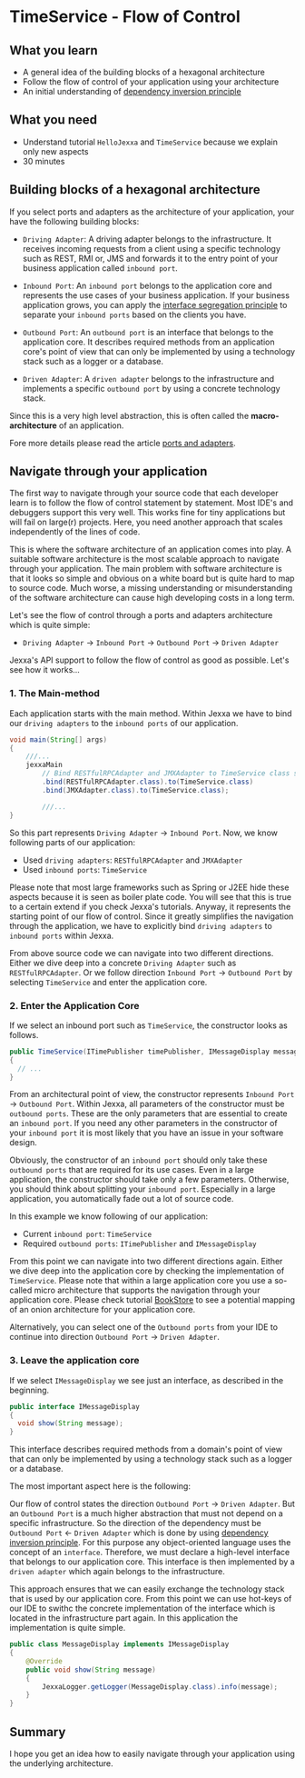 # TimeService - Flow of Control  

## What you learn

*   A general idea of the building blocks of a hexagonal architecture 
*   Follow the flow of control of your application using your architecture 
*   An initial understanding of [dependency inversion principle](https://en.wikipedia.org/wiki/Dependency_inversion_principle) 

## What you need

*   Understand tutorial `HelloJexxa` and `TimeService` because we explain only new aspects 
*   30 minutes

## Building blocks of a hexagonal architecture
If you select ports and adapters as the architecture of your application, your have the following building blocks:
*   `Driving Adapter`: A driving adapter belongs to the infrastructure. It receives incoming requests from a client using a specific technology such as REST, RMI or, JMS and forwards it to the entry point of your business application called `inbound port`.   

*   `Inbound Port`: An `inbound port` belongs to the application core and represents the use cases of your business application. If your business application grows, you can  apply the [interface segregation principle](https://en.wikipedia.org/wiki/Interface_segregation_principle) to separate your `inbound ports` based on the clients you have.

*   `Outbound Port`: An `outbound port` is an interface that belongs to the application core. It describes required methods from an application core's point of view that can only be implemented by using a technology stack such as a logger or a database.

*   `Driven Adapter`: A `driven adapter` belongs to the infrastructure and implements a specific `outbound port` by using a concrete technology stack. 

Since this is a very high level abstraction, this is often called the **macro-architecture** of an application.

Fore more details please read the article [ports and adapters](https://herbertograca.com/2017/11/16/explicit-architecture-01-ddd-hexagonal-onion-clean-cqrs-how-i-put-it-all-together/).
           

## Navigate through your application 
The first way to navigate through your source code that each developer learn is to follow the flow of control statement by statement. Most IDE's and debuggers support this very well. This works fine for tiny applications but will fail on large(r) projects. Here, you need another approach that scales independently of the lines of code. 

This is where the software architecture of an application comes into play. A suitable software architecture is the most scalable approach to navigate through your application. The main problem with software architecture is that it looks so simple and obvious on a white board but is quite 
hard to map to source code. Much worse, a missing understanding or misunderstanding of the software architecture can cause high developing costs in a long term.     

Let's see the flow of control through a ports and adapters architecture which is quite simple:

*   `Driving Adapter` &rarr; `Inbound Port` &rarr; `Outbound Port` &rarr; `Driven Adapter`

Jexxa's API support to follow the flow of control as good as possible. Let's see how it works...

### 1. The Main-method  

Each application starts with the main method. Within Jexxa we have to bind our `driving adapters` to the `inbound ports` of our application. 
 
```java
void main(String[] args)
{   
    ///...
    jexxaMain
        // Bind RESTfulRPCAdapter and JMXAdapter to TimeService class so that we can invoke its method
        .bind(RESTfulRPCAdapter.class).to(TimeService.class)
        .bind(JMXAdapter.class).to(TimeService.class);

        ///...
}
```

So this part represents `Driving Adapter` &rarr; `Inbound Port`. Now, we know following parts of our application: 

*   Used `driving adapters`: `RESTfulRPCAdapter` and `JMXAdapter`
*   Used `inbound ports`: `TimeService`

Please note that most large frameworks such as Spring or J2EE hide these aspects because it is seen as boiler plate code. You will see that this is true to a certain extend if you check Jexxa's tutorials. Anyway, it represents the starting point of our flow of control. Since it greatly simplifies the navigation through the application, we have to explicitly bind `driving adapters` to `inbound ports` within Jexxa. 

From above source code we can navigate into two different directions. Either we dive deep into a concrete `Driving Adapter` such as `RESTfulRPCAdapter`. Or we follow direction `Inbound Port` &rarr; `Outbound Port` by selecting `TimeService` and enter the application core.  

### 2. Enter the Application Core

If we select an inbound port such as `TimeService`, the constructor looks as follows. 

```java
public TimeService(ITimePublisher timePublisher, IMessageDisplay messageDisplay)
{
  // ...
}
```

From an architectural point of view, the constructor represents `Inbound Port` &rarr; `Outbound Port`. Within Jexxa, all parameters of the constructor must be `outbound ports`. These are the only parameters that are essential to create an `inbound port`. If you need any other parameters in the constructor of your `inbound port` it is most likely that you have an issue in your software design. 

Obviously, the constructor of an `inbound port` should only take these `outbound ports` that are required for its use cases. Even in a large application, the constructor should take only a few parameters. Otherwise, you should think about splitting your `inbound port`.
Especially in a large application, you automatically fade out a lot of source code.

In this example we know following of our application:
*   Current `inbound port`: `TimeService`
*   Required `outbound ports`: `ITimePublisher` and `IMessageDisplay`

From this point we can navigate into two different directions again. Either we dive deep into the application core by checking the implementation of `TimeService`. Please note that within a large application core you use a so-called micro architecture that supports the navigation through your application core. Please check tutorial [BookStore](https://github.com/repplix/Jexxa/tree/master/tutorials/BookStore) to see a potential mapping of an onion architecture for your application core.   

Alternatively, you can select one of the `Outbound ports` from your IDE to continue into direction `Outbound Port` &rarr; `Driven Adapter`.
   
### 3. Leave the application core  

If we select `IMessageDisplay` we see just an interface, as described in the beginning. 

```java
public interface IMessageDisplay
{
  void show(String message);
}
```
This interface describes required methods from a domain's point of view that can only be implemented by using a technology stack such as a logger or a database. 

The most important aspect here is the following: 

Our flow of control states the direction `Outbound Port` &rarr; `Driven Adapter`. But an `Outbound Port` is a much higher abstraction that must not depend on a specific infrastructure. So the direction of the dependency must be `Outbound Port` &larr; `Driven Adapter` which is done by using [dependency inversion principle](https://en.wikipedia.org/wiki/Dependency_inversion_principle). For this purpose any object-oriented language uses the concept of an `interface`. Therefore, we must declare a high-level interface that belongs to our application core. This interface is then implemented by a `driven adapter` which again belongs to the infrastructure.  

This approach ensures that we can easily exchange the technology stack that is used by our application core. From this point we can use hot-keys of our IDE to swithc the concrete implementation of the interface which is located in the infrastructure part again. In this application the implementation is quite simple. 

```java
public class MessageDisplay implements IMessageDisplay
{
    @Override
    public void show(String message)
    {
        JexxaLogger.getLogger(MessageDisplay.class).info(message);
    }
}
```

## Summary
 
I hope you get an idea how to easily navigate through your application using the underlying architecture.  
